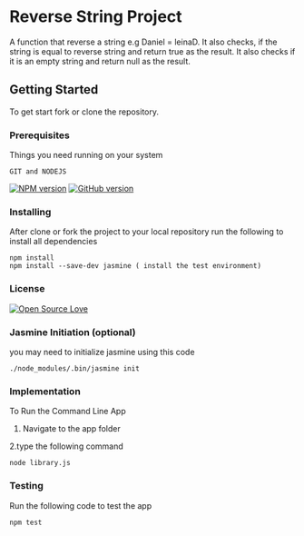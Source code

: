 # Reverse String Project

A function that reverse a string e.g Daniel = leinaD. It also checks, if the string is equal to reverse string and return true as the result. It also checks if it is an empty string and return null as the result.


## Getting Started

To get start fork or clone the repository.

### Prerequisites

Things you need running on your system

```
GIT and NODEJS 
```
[![NPM version](https://badge.fury.io/js/badge-list.svg)](http://badge.fury.io/js/badge-list)
[![GitHub version](https://badge.fury.io/gh/boennemann%2Fbadges.svg)](http://badge.fury.io/gh/boennemann%2Fbadges)

### Installing

After clone or fork the project to your local repository run the following to install all dependencies

```
npm install
npm install --save-dev jasmine ( install the test environment)
```
### License

[![Open Source Love](https://badges.frapsoft.com/os/mit/mit.svg?v=102)](https://github.com/ellerbrock/open-source-badge/)
### Jasmine Initiation (optional)

you may need to initialize jasmine using this code

```
./node_modules/.bin/jasmine init
```
### Implementation


To Run the Command Line App 

1. Navigate to the app folder

2.type the following command

```
node library.js
```

### Testing

Run the following code to test the app

```
npm test
```
